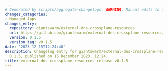 ```yaml
---
# Generated by scripts/aggregate-changelogs. WARNING: Manual edits to this files will be overwritten.
changes_categories:
- Managed Apps
changes_entry:
  repository: giantswarm/external-dns-crossplane-resources
  url: https://github.com/giantswarm/external-dns-crossplane-resources/blob/master/CHANGELOG.md#015---2023-12-15
  version: 0.1.5
  version_tag: v0.1.5
date: '2023-12-15T12:24:48'
description: Changelog entry for giantswarm/external-dns-crossplane-resources version
  0.1.5, published on 15 December 2023, 12:24.
title: external-dns-crossplane-resources release v0.1.5
---
```



